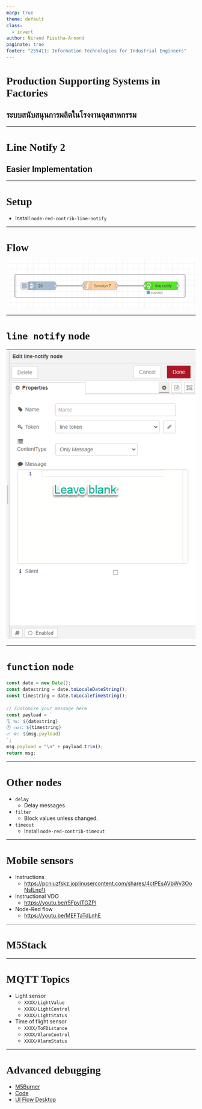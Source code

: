 ```yaml
---
marp: true
theme: default
class:
  - invert
author: Nirand Pisutha-Arnond
paginate: true
footer: "255411: Information Technologies for Industrial Engineers"
---
```


<style>
@import url('https://fonts.googleapis.com/css2?family=Prompt:ital,wght@0,100;0,300;0,400;0,700;1,100;1,300;1,400;1,700&display=swap');

    :root {
    font-family: Prompt;
    --hl-color: #D57E7E;
}
h1 {
  font-family: Prompt
}
</style>

# Production Supporting Systems in Factories

## ระบบสนับสนุนการผลิตในโรงงานอุตสาหกรรม

---

# Line Notify 2

## Easier Implementation

---

# Setup

- Install `node-red-contrib-line-notify`

---

# Flow

![bg contain right:70%](./img/c1_flow.png)

---

# `line notify` node

![bg contain right:50%](./img/c1_line.png)

---

# `function` node

```js
const date = new Date();
const datestring = date.toLocaleDateString();
const timestring = date.toLocaleTimeString();

// Customize your message here
const payload = `
🗓 วัน: ${datestring}
🕐 เวลา: ${timestring}
📈 ค่า: ${msg.payload}
`;
msg.payload = "\n" + payload.trim();
return msg;
```

---

# Other nodes

- `delay`
  - Delay messages
- `filter`
  - Block values unless changed.
- `timeout`
  - Install `node-red-contrib-timeout`

---

# Mobile sensors

- Instructions
  - https://pcniuzfskz.joplinusercontent.com/shares/4ctPEsAVbWv3OoNsILnp1t
- Instructional VDO
  - https://youtu.be/r5FpylTGZPI
- Node-Red flow
  - https://youtu.be/MEFTaTdLnhE

---

# M5Stack

---

# MQTT Topics

- Light sensor
  - `XXXX/LightValue`
  - `XXXX/LightControl`
  - `XXXX/LightStatus`
- Time of flight sensor
  - `XXXX/ToFDistance`
  - `XXXX/AlarmControl`
  - `XXXX/AlarmStatus`

---

# Advanced debugging

- [M5Burner](https://docs.m5stack.com/en/download)
- [Code](https://o365cmu-my.sharepoint.com/:f:/g/personal/nirand_p_cmu_ac_th/EmCc5_Ew911PqJ4wAlnQPxMBhBGN3iWK3-RnS6768q8FPw?e=dYDwR9)
- [UI Flow Desktop](https://github.com/m5stack/m5-docs/blob/master/docs/en/related_documents/UIFlow_Desktop_IDE.md)
